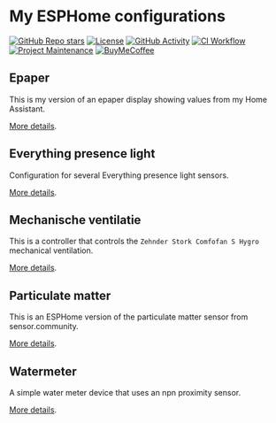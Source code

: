 # My ESPHome configurations

[![GitHub Repo stars][stars-shield]][stars]
[![License][license-shield]](LICENSE)
[![GitHub Activity][commits-shield]][commits]
[![CI Workflow][ci-workflow-shield]][ci-workflow]
[![Project Maintenance][maintenance-shield]][maintainer]
[![BuyMeCoffee][buymecoffeebadge]][buymecoffee]

## Epaper

This is my version of an epaper display showing values from my Home Assistant.

[More details](docs/EPAPER.md).

## Everything presence light

Configuration for several Everything presence light sensors.

[More details](docs/EPL.md).

## Mechanische ventilatie

This is a controller that controls the `Zehnder Stork Comfofan S Hygro` mechanical ventilation.

[More details](docs/MECHANISCHE_VENTILATIE.md).

## Particulate matter

This is an ESPHome version of the particulate matter sensor from sensor.community.

[More details](docs/PARTICULATE_MATTER.md).

## Watermeter

A simple water meter device that uses an npn proximity sensor.

[More details](docs/WATERMETER.md).

[buymecoffee]: https://www.buymeacoffee.com/golles
[buymecoffeebadge]: https://img.shields.io/badge/buy%20me%20a%20coffee-donate-yellow.svg?style=for-the-badge
[commits-shield]: https://img.shields.io/github/commit-activity/y/golles/ESPHome-Config.svg?style=for-the-badge
[commits]: https://github.com/golles/ESPHome-Config/commits/main
[license-shield]: https://img.shields.io/github/license/golles/ESPHome-Config.svg?style=for-the-badge
[maintainer]: https://github.com/golles
[maintenance-shield]: https://img.shields.io/badge/maintainer-golles-blue.svg?style=for-the-badge
[stars-shield]: https://img.shields.io/github/stars/golles/ESPHome-Config?style=for-the-badge
[stars]: https://github.com/golles/ESPHome-Config/stargazers
[ci-workflow-shield]: https://img.shields.io/github/actions/workflow/status/golles/ESPHome-Config/ci.yaml?style=for-the-badge
[ci-workflow]: https://github.com/golles/ESPHome-Config/actions/workflows/ci.yaml
